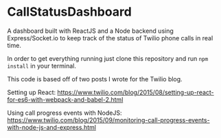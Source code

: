 # CallStatusDashboard
A dashboard built with ReactJS and a Node backend using Express/Socket.io to keep track of the status of Twilio phone calls in real time.

In order to get everything running just clone this repository and run `npm install` in your terminal.

This code is based off of two posts I wrote for the Twilio blog.

Setting up React: https://www.twilio.com/blog/2015/08/setting-up-react-for-es6-with-webpack-and-babel-2.html

Using call progress events with NodeJS: https://www.twilio.com/blog/2015/09/monitoring-call-progress-events-with-node-js-and-express.html
